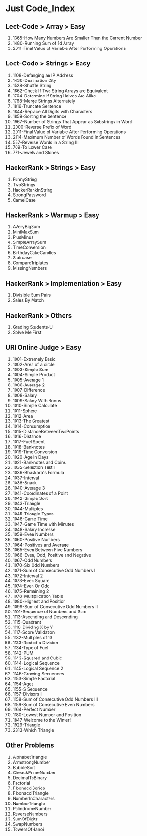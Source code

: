 # Just Code_Index

## <b>Leet-Code > Array > Easy</b>
1. 1365-How Many Numbers Are Smaller Than the Current Number
1. 1480-Running Sum of 1d Array
1. 2011-Final Value of Variable After Performing Operations

## <b>Leet-Code > Strings > Easy</b>
1. 1108-Defanging an IP Address
1. 1436-Destination City
1. 1528-Shuffle String
1. 1662-Check If Two String Arrays are Equivalent
1. 1704-Determine if String Halves Are Alike
1. 1768-Merge Strings Alternately
1. 1816-Truncate Sentence
1. 1844-Replace All Digits with Characters
1. 1859-Sorting the Sentence
1. 1967-Number of Strings That Appear as Substrings in Word
1. 2000-Reverse Prefix of Word
1. 2011-Final Value of Variable After Performing Operations
1. 2114-Maximum Number of Words Found in Sentences
1. 557-Reverse Words in a String III
1. 709-To Lower Case
1. 771-Jewels and Stones

## <b>HackerRank > Strings > Easy</b>
1. FunnyString
1. TwoStrings
1. HackerRankInString
1. StrongPassword
1. CamelCase

## <b>HackerRank > Warmup > Easy</b>
1. AVeryBigSum
1. MiniMaxSum
1. PlusMinus
1. SimpleArraySum
1. TimeConversion
1. BirthdayCakeCandles
1. Staircase
1. CompareTriplates
1. MissingNumbers


## <b>HackerRank > Implementation > Easy</b>
1. Divisible Sum Pairs
1. Sales By Match


## <b>HackerRank > Others</b>
1. Grading Students-U
1. Solve Me First

## <b>URI Online Judge > Easy</b>
1. 1001-Extremely Basic
1. 1002-Area of a circle
1. 1003-Simple Sum
1. 1004-Simple Product
1. 1005-Average 1
1. 1006-Average 2
1. 1007-Difference
1. 1008-Salary
1. 1009-Salary With Bonus
1. 1010-Simple Calculate
1. 1011-Sphere
1. 1012-Area
1. 1013-The Greatest
1. 1014-Consumption
1. 1015-DistanceBetweenTwoPoints
1. 1016-Distance
1. 1017-Fuel Spent
1. 1018-Banknotes
1. 1019-Time Conversion
1. 1020-Age In Days
1. 1021-Banknotes and Coins
1. 1035-Selection Test 1
1. 1036-Bhaskara's Formula
1. 1037-Interval
1. 1038-Snack
1. 1040-Average 3
1. 1041-Coordinates of a Point
1. 1042-Simple Sort
1. 1043-Triangle
1. 1044-Multiples
1. 1045-Triangle Types
1. 1046-Game Time
1. 1047-Game Time with Minutes
1. 1048-Salary Increase
1. 1059-Even Numbers
1. 1060-Positive Numbers
1. 1064-Positives and Average
1. 1065-Even Between Five Numbers
1. 1066-Even, Odd, Positive and Negative
1. 1067-Odd Numbers
1. 1070-Six Odd Numbers
1. 1071-Sum of Consecutive Odd Numbers I
1. 1072-Interval 2
1. 1073-Even Square
1. 1074-Even Or Odd
1. 1075-Remaining 2
1. 1078-Multiplication Table
1. 1080-Highest and Position
1. 1099-Sum of Consecutive Odd Numbers II
1. 1101-Sequence of Numbers and Sum
1. 1113-Ascending and Descending
1. 1115-Quadrant
1. 1116-Dividing X by Y
1. 1117-Score Validation
1. 1132-Multiples of 13
1. 1133-Rest of a Division
1. 1134-Type of Fuel
1. 1142-PUM
1. 1143-Squared and Cubic
1. 1144-Logical Sequence
1. 1145-Logical Sequence 2
1. 1146-Growing Sequences
1. 1153-Simple Factorial
1. 1154-Ages
1. 1155-S Sequence
1. 1157-Divisors I
1. 1158-Sum of Consecutive Odd Numbers III
1. 1159-Sum of Consecutive Even Numbers
1. 1164-Perfect Number
1. 1180-Lowest Number and Position
1. 1847-Welcome to the Winter!
1. 1929-Triangle
1. 2313-Which Triangle

## <b>Other Problems</b>
1. AlphabetTriangle
1. ArmstrongNumber
1. BubbleSort
1. CheackPrimeNumber
1. DecimalToBinary
1. Factorial
1. FibonacciSeries
1. FibonacciTriangle
1. NumberInCharacters
1. NumberTriangle
1. PalindromeNumber
1. ReverseNumbers
1. SumOfDigits
1. SwapNumbers
1. TowersOfHanoi